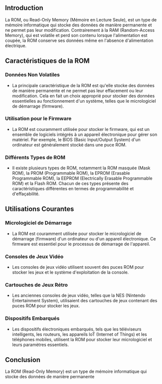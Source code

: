 ## Introduction
La ROM, ou Read-Only Memory (Mémoire en Lecture Seule), est un type de mémoire informatique qui stocke des données de manière permanente et ne permet pas leur modification. Contrairement à la RAM (Random-Access Memory), qui est volatile et perd son contenu lorsque l'alimentation est coupée, la ROM conserve ses données même en l'absence d'alimentation électrique.

## Caractéristiques de la ROM

### Données Non Volatiles
- La principale caractéristique de la ROM est qu'elle stocke des données de manière permanente et ne permet pas leur effacement ou leur modification. Cela en fait un choix approprié pour stocker des données essentielles au fonctionnement d'un système, telles que le micrologiciel de démarrage (firmware).

### Utilisation pour le Firmware
- La ROM est couramment utilisée pour stocker le firmware, qui est un ensemble de logiciels intégrés à un appareil électronique pour gérer son matériel. Par exemple, le BIOS (Basic Input/Output System) d'un ordinateur est généralement stocké dans une puce ROM.

### Différents Types de ROM
- Il existe plusieurs types de ROM, notamment la ROM masquée (Mask ROM), la PROM (Programmable ROM), la EPROM (Erasable Programmable ROM), la EEPROM (Electrically Erasable Programmable ROM) et la Flash ROM. Chacun de ces types présente des caractéristiques différentes en termes de programmabilité et d'effaçabilité.

## Utilisations Courantes

### Micrologiciel de Démarrage
- La ROM est couramment utilisée pour stocker le micrologiciel de démarrage (firmware) d'un ordinateur ou d'un appareil électronique. Ce firmware est essentiel pour le processus de démarrage de l'appareil.

### Consoles de Jeux Vidéo
- Les consoles de jeux vidéo utilisent souvent des puces ROM pour stocker les jeux et le système d'exploitation de la console.

### Cartouches de Jeux Rétro
- Les anciennes consoles de jeux vidéo, telles que la NES (Nintendo Entertainment System), utilisaient des cartouches de jeux contenant des puces ROM pour stocker les jeux.

### Dispositifs Embarqués
- Les dispositifs électroniques embarqués, tels que les téléviseurs intelligents, les routeurs, les appareils IoT (Internet of Things) et les téléphones mobiles, utilisent la ROM pour stocker leur micrologiciel et leurs paramètres essentiels.

## Conclusion
La ROM (Read-Only Memory) est un type de mémoire informatique qui stocke des données de manière permanente